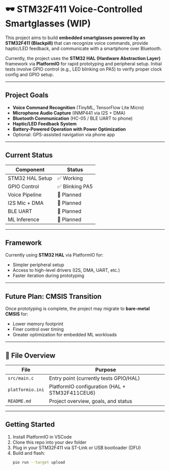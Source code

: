 # 🕶️ STM32F411 Voice-Controlled Smartglasses (WIP)

This project aims to build **embedded smartglasses powered by an STM32F411 (Blackpill)** that can recognize voice commands, provide haptic/LED feedback, and communicate with a smartphone over Bluetooth.

Currently, the project uses the **STM32 HAL (Hardware Abstraction Layer)** framework via **PlatformIO** for rapid prototyping and peripheral setup. Initial tests involve GPIO control (e.g., LED blinking on PA5) to verify proper clock config and GPIO setup.

---

##  Project Goals

-  **Voice Command Recognition** (TinyML, TensorFlow Lite Micro)
-  **Microphone Audio Capture** (INMP441 via I2S + DMA)
-  **Bluetooth Communication** (HC-05 / BLE UART to phone)
-  **Haptic/LED Feedback System**
-  **Battery-Powered Operation with Power Optimization**
-  Optional: GPS-assisted navigation via phone app

---

## Current Status

| Component       | Status     |
|----------------|------------|
| STM32 HAL Setup| ✅ Working |
| GPIO Control    | ✅ Blinking PA5 |
| Voice Pipeline  | 🔄 Planned |
| I2S Mic + DMA   | 🔄 Planned |
| BLE UART        | 🔄 Planned |
| ML Inference    | 🔄 Planned |

---

##  Framework

Currently using **STM32 HAL** via PlatformIO for:
- Simpler peripheral setup
- Access to high-level drivers (I2S, DMA, UART, etc.)
- Faster iteration during prototyping

---

##  Future Plan: CMSIS Transition

Once prototyping is complete, the project may migrate to **bare-metal CMSIS** for:
- Lower memory footprint
- Finer control over timing
- Greater optimization for embedded ML workloads

---

## 📁 File Overview

| File | Purpose |
|------|---------|
| `src/main.c`       | Entry point (currently tests GPIO/HAL) |
| `platformio.ini`   | PlatformIO configuration (HAL + STM32F411CEU6) |
| `README.md`        | Project overview, goals, and status |

---

##  Getting Started

1. Install PlatformIO in VSCode
2. Clone this repo into your dev folder
3. Plug in your STM32F411 via ST-Link or USB bootloader (DFU)
4. Build and flash:
   ```bash
   pio run --target upload

